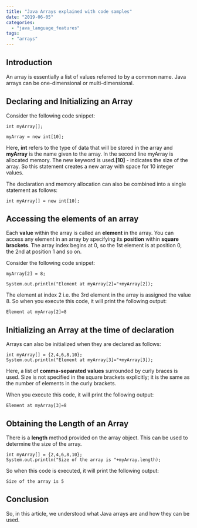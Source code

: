 ```yaml
---
title: "Java Arrays explained with code samples"
date: "2019-06-05"
categories: 
  - "java_language_features"
tags: 
  - "arrays"
---
```


## Introduction

An array is essentially a list of values referred to by a common name. Java arrays can be one-dimensional or multi-dimensional.

## Declaring and Initializing an Array

Consider the following code snippet:

```
int myArray[];

myArray = new int[10];
```

Here, **int** refers to the type of data that will be stored in the array and **myArray** is the name given to the array. In the second line myArray is allocated memory. The new keyword is used.**\[10\]** \- indicates the size of the array. So this statement creates a new array with space for 10 integer values.

The declaration and memory allocation can also be combined into a single statement as follows:

```
int myArray[] = new int[10];
```
## Accessing the elements of an array

Each **value** within the array is called an **element** in the array. You can access any element in an array by specifying its **position** within **square brackets**. The array index begins at 0, so the 1st element is at position 0, the 2nd at position 1 and so on.

Consider the following code snippet:

```
myArray[2] = 8;

System.out.println("Element at myArray[2]="+myArray[2]);
```

The element at index 2 i.e. the 3rd element in the array is assigned the value 8. So when you execute this code, it will print the following output:

```
Element at myArray[2]=8
```

## Initializing an Array at the time of declaration

Arrays can also be initialized when they are declared as follows:

```
int myArray[] = {2,4,6,8,10};
System.out.println("Element at myArray[3]="+myArray[3]);
```

Here, a list of **comma-separated** **values** surrounded by curly braces is used. Size is not specified in the square brackets explicitly; it is the same as the number of elements in the curly brackets.

When you execute this code, it will print the following output:

```
Element at myArray[3]=8
```

## Obtaining the Length of an Array

There is a **length** method provided on the array object. This can be used to determine the size of the array.

```
int myArray[] = {2,4,6,8,10};
System.out.println("Size of the array is "+myArray.length);
```

So when this code is executed, it will print the following output:

```
Size of the array is 5
```

## Conclusion

So, in this article, we understood what Java arrays are and how they can be used.
